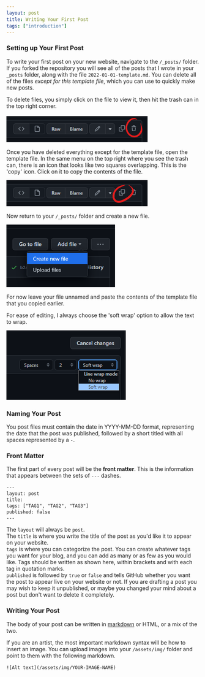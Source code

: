 ```yaml
---
layout: post
title: Writing Your First Post
tags: ["introduction"]
---
```


### Setting up Your First Post

To write your first post on your new website, navigate to the `/_posts/` folder. If you forked the repository you will see all of the posts that I wrote in your `_posts` folder, along with the file `2022-01-01-template.md`. You can delete all of the files *except for this template file*, which you can use to quickly make new posts.

To delete files, you simply click on the file to view it, then hit the trash can in the top right corner.

![A screenshot of the top right corner of each GitHub file. It shows a menu of icons, with the last icon, which is circled here in red, being a trash can.](/assets/img/post/first-post-01.png)

Once you have deleted everything except for the template file, open the template file. In the same menu on the top right where you see the trash can, there is an icon that looks like two squares overlapping. This is the 'copy' icon. Click on it to copy the contents of the file.

![A screenshot of the same menu, with the icon that looks like two squares overlapping circled in red.](/assets/img/post/first-post-02.png)

Now return to your `/_posts/` folder and create a new file.

![A screenshot showing the dropdown menu 'Add file > create new file'](/assets/img/post/first-post-03.png)

For now leave your file unnamed and paste the contents of the template file that you copied earlier.

For ease of editing, I always choose the 'soft wrap' option to allow the text to wrap.

![A screenshot showing the drop down menu 'Line wrapmode > soft wrap'](/assets/img/post/first-post-04.png)

### Naming Your Post

You post files must contain the date in YYYY-MM-DD format, representing the date that the post was published, followed by a short titled with all spaces represented by a `-`. 

### Front Matter

The first part of every post will be the **front matter**. This is the information that appears between the sets of `---` dashes.

```
---
layout: post
title: 
tags: ["TAG1", "TAG2", "TAG3"]
published: false
---
```

The `layout` will always be `post`.  
The `title` is where you write the title of the post as you'd like it to appear on your website.  
`tags` is where you can categorize the post. You can create whatever tags you want for your blog, and you can add as many or as few as you would like. Tags should be written as shown here, within brackets and with each tag in quotation marks.  
`published` is followed by `true` or `false` and tells GitHub whether you want the post to appear live on your website or not. If you are drafting a post you may wish to keep it unpublished, or maybe you changed your mind about a post but don't want to delete it completely.

### Writing Your Post

The body of your post can be written in [markdown](https://github.github.com/gfm/) or HTML, or a mix of the two. 

If you are an artist, the most important markdown syntax will be how to insert an image. You can upload images into your `/assets/img/` folder and point to them with the following markdown.

```
![Alt text](/assets/img/YOUR-IMAGE-NAME)
```

